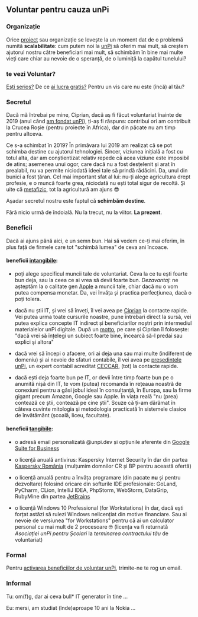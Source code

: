 ## Voluntar pentru cauza unPi

### Organizație

Orice [proiect](https://start.unpi.ro/ong/povestea/) sau organizație se lovește la un moment dat de o problemă numită **scalabilitate**: cum putem noi la [unPi](https://www.unpi.ro/) să oferim mai mult, să creștem ajutorul nostru către beneficiari mai mult, să schimbăm în bine mai multe vieți care chiar au nevoie de o speranță, de o luminiță la capătul tunelului?

### te vezi Voluntar?

[Ești serios?](https://www.youtube.com/watch?v=TuQC5hhhqkY) De ce [ai lucra gratis?](https://www.tiktok.com/@tombilyeu/video/6819694843606977798) Pentru un vis care nu este (încă) al tău?

### Secretul

Dacă mă întrebai pe mine, Ciprian, dacă aș fi făcut voluntariat înainte de 2019 (anul când [am fondat unPi](https://start.unpi.ro/ong/echipa/)), ți-aș fi răspuns: contribui ori am contribuit la Crucea Roșie (pentru proiecte în Africa), dar din păcate nu am timp pentru altceva.

Ce s-a schimbat în 2019? În primăvara lui 2019 am realizat că se pot schimba destine cu ajutorul tehnologiei. Sincer, viziunea inițială a fost cu totul alta, dar am conștientizat relativ repede că acea viziune este imposibil de atins; asemenea unui ogor, care dacă nu a fost desțelenit și arat în prealabil, nu va permite niciodată ideei tale să prindă rădăcini. Da, unul din bunici a fost țăran. Cel mai important sfat al lui: nu-ți alege agricultura drept profesie, e o muncă foarte grea, niciodată nu ești total sigur de recoltă. Și uite că [metafizic](https://dexonline.ro/definitie/metafizic), tot la agricultură am ajuns 😎

Așadar secretul nostru este faptul că **schimbăm destine**.

Fără nicio urmă de îndoială. Nu la trecut, nu la viitor. **La prezent**.

### Beneficii

Dacă ai ajuns până aici, e un semn bun. Hai să vedem ce-ți mai oferim, în plus față de firmele care tot "schimbă lumea" de ceva ani încoace.

#### beneficii [intangibile](https://dexonline.ro/definitie/intangibil):

- poți alege specificul muncii tale de voluntariat. Ceva la ce  tu ești foarte bun deja, sau la ceea ce ai vrea să devii foarte bun. _Dezavantaj_: ne așteptăm la o calitate gen [Apple](https://www.apple.com/) a muncii tale, chiar dacă nu o vom putea compensa monetar. Da, vei învăța și practica perfecțiunea, dacă o poți tolera.

- dacă nu știi IT, și vrei să înveți, îl vei avea pe [Ciprian](https://www.linkedin.com/in/ciprian-manea/) la contacte rapide. Vei putea urma toate cursurile noastre, pune întrebari direct la sursă, vei putea explica concepte IT indirect și beneficiarilor noștri prin intermediul materialelor unPi digitale. După un [motto](https://dexonline.ro/definitie/motto), pe care și Ciprian îl folosește: "dacă vrei să înțelegi un subiect foarte bine, încearcă să-l predai sau explici și altora"

- dacă vrei să începi o afacere, ori ai deja una sau mai multe (indiferent de domeniu) și ai nevoie de sfaturi contabile, îl vei avea pe [președintele unPi](https://www.linkedin.com/in/nicolae-manea/), un expert contabil acreditat [CECCAR](https://ceccar.ro/ro/), (tot) la contacte rapide.

- dacă ești deja foarte bun pe IT, or devii între timp foarte bun pe o anumită nișă din IT, te vom (putea) recomanda în rețeaua noastră de conexiuni pentru a găsi jobul ideal în consultanță, în Europa, sau la firme gigant precum Amazon, Google sau Apple. În viața reală "nu (prea) contează ce știi, contează pe cine știi". Scuze că ți-am dărâmat în câteva cuvinte mitologia și metodologia practicată în sistemele clasice de învătământ (școală, liceu, facultate).

#### beneficii [tangibile](https://dexonline.ro/definitie/tangibil):

- o adresă email personalizată @unpi.dev și opțiunile aferente din [Google Suite for Business](https://gsuite.google.com/features/)

- o licență anuală antivirus: Kaspersky Internet Security în dar din partea [Kaspersky România](https://www.kaspersky.ro/) (mulțumim domnilor CR și BP pentru această ofertă)

- o licență anuală pentru a învăța programare (din pacate **nu** și pentru dezvoltare) folosind oricare din softurile IDE profesionale: GoLand, PyCharm, CLion, IntelliJ IDEA, PhpStorm, WebStorm, DataGrip, RubyMine din partea [JetBrains](https://www.jetbrains.com/all/)

- o licență Windows 10 Professional (for Workstations) în dar, dacă ești forțat astăzi să rulezi Windows nelicențiat din motive financiare. Sau ai nevoie de versiunea "for Workstations" pentru că ai un calculator personal cu mai mult de 2 procesoare 🤓 (licența va fi returnată _Asociației unPi pentru Școlari_ la _terminarea contractului tău_ de voluntariat)

### Formal

Pentru [activarea beneficiilor de voluntar unPi](mailto:voluntar@unpi.ro), trimite-ne te rog un email.

### Informal

Tu: om(f)g, dar ai ceva bull* IT generator în tine ...

Eu: mersi, am studiat (înde)aproape 10 ani la Nokia ...
